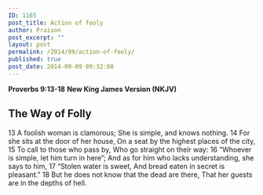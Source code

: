 ```yaml
---
ID: 1165
post_title: Action of fooly
author: Praison
post_excerpt: ""
layout: post
permalink: /2014/09/action-of-fooly/
published: true
post_date: 2014-09-09 09:32:08
---
```

<strong>Proverbs 9:13-18</strong>
<strong>New King James Version (NKJV)</strong>
<h2>The Way of Folly</h2>
13 A foolish woman is clamorous;
She is simple, and knows nothing.
14 For she sits at the door of her house,
On a seat by the highest places of the city,
15 To call to those who pass by,
Who go straight on their way:
16 “Whoever is simple, let him turn in here”;
And as for him who lacks understanding, she says to him,
17 “Stolen water is sweet,
And bread eaten in secret is pleasant.”
18 But he does not know that the dead are there,
That her guests are in the depths of hell.